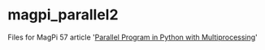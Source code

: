 # magpi_parallel2
Files for MagPi 57 article '[Parallel Program in Python with Multiprocessing](https://magpi.raspberrypi.org/articles/multiprocessing-with-python)'

